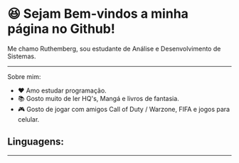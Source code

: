 # :satisfied: Sejam Bem-vindos a minha página no Github!


Me chamo Ruthemberg, sou estudante de Análise e Desenvolvimento de Sistemas.
<hr/>

Sobre mim:

- :heart: Amo estudar programação.
- :books: Gosto muito de ler HQ's, Mangá e livros de fantasia.
- :video_game: Gosto de jogar com amigos Call of Duty / Warzone, FIFA e jogos para celular.

## Linguagens:
<hr/>
